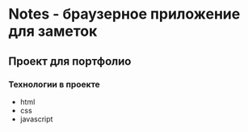 # Notes - браузерное приложение для заметок 

## Проект для портфолио 

### Технологии в проекте 
- html
- css
- javascript

